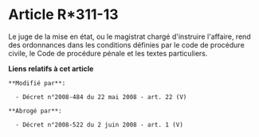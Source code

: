# Article R*311-13

Le juge de la mise en état, ou le magistrat chargé d'instruire l'affaire, rend des ordonnances dans les conditions définies
par le    code de procédure civile, le Code de procédure pénale et les textes particuliers.

**Liens relatifs à cet article**

	**Modifié par**:

	  - Décret n°2008-484 du 22 mai 2008 - art. 22 (V)

	**Abrogé par**:

	  - Décret n°2008-522 du 2 juin 2008 - art. 1 (V)
